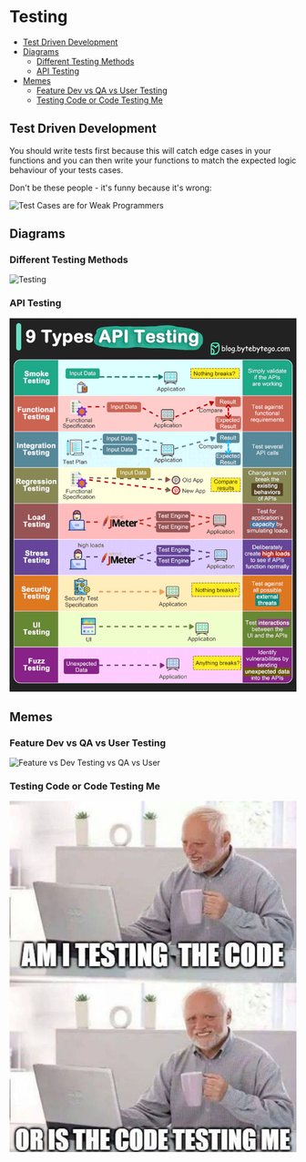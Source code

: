 # Testing

<!-- INDEX_START -->

- [Test Driven Development](#test-driven-development)
- [Diagrams](#diagrams)
  - [Different Testing Methods](#different-testing-methods)
  - [API Testing](#api-testing)
- [Memes](#memes)
  - [Feature Dev vs QA vs User Testing](#feature-dev-vs-qa-vs-user-testing)
  - [Testing Code or Code Testing Me](#testing-code-or-code-testing-me)

<!-- INDEX_END -->

## Test Driven Development

You should write tests first because this will catch edge cases in your functions and you can then write your functions
to match the expected logic behaviour of your tests cases.

Don't be these people - it's funny because it's wrong:

![Test Cases are for Weak Programmers](images/test_cases_for_weak_programmers.jpeg)

## Diagrams

### Different Testing Methods

![Testing](images/testing.gif)

### API Testing

![API Testing](images/api_testing.gif)

## Memes

### Feature Dev vs QA vs User Testing

![Feature vs Dev Testing vs QA vs User](images/feature_dev_testing_qa_user.jpeg)

### Testing Code or Code Testing Me

![Testing Code or Code Testing Me](images/testing_the_code_or_code_testing_me.jpeg)
